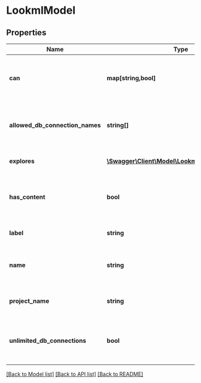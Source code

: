 # LookmlModel

## Properties
Name | Type | Description | Notes
------------ | ------------- | ------------- | -------------
**can** | **map[string,bool]** | Operations the current user is able to perform on this object | [optional] 
**allowed_db_connection_names** | **string[]** | Array of names of connections this model is allowed to use | [optional] 
**explores** | [**\Swagger\Client\Model\LookmlModelNavExplore[]**](LookmlModelNavExplore.md) | Array of explores (if has_content) | [optional] 
**has_content** | **bool** | Does this model declaration have have lookml content? | [optional] 
**label** | **string** | UI-friendly name for this model | [optional] 
**name** | **string** | Name of the model. Also used as the unique identifier | [optional] 
**project_name** | **string** | Name of project containing the model | [optional] 
**unlimited_db_connections** | **bool** | Is this model allowed to use all current and future connections | [optional] 

[[Back to Model list]](../README.md#documentation-for-models) [[Back to API list]](../README.md#documentation-for-api-endpoints) [[Back to README]](../README.md)



